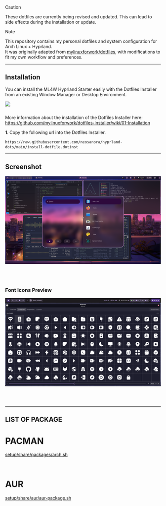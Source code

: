 > [!CAUTION]
> These dotfiles are currently being revised and updated. This can lead to side effects during the installation or update.

> [!NOTE]
>This repository contains my personal dotfiles and system configuration for Arch Linux + Hyprland.  
>It was originally adapted from [mylinuxforwork/dotfiles](https://github.com/mylinuxforwork/dotfiles), with modifications to fit my own workflow and preferences.

---

## Installation

You can install the ML4W Hyprland Starter easily with the Dotfiles Installer from an existing Window Manager or Desktop Environment.

<a href="https://mylinuxforwork.github.io/dotfiles-installer/" target="_blank"><img src="https://mylinuxforwork.github.io/dotfiles-installer/dotfiles-installer-badge.png" style="border:0;margin-bottom:10px"></a>

More information about the installation of the Dotfiles Installer here: https://github.com/mylinuxforwork/dotfiles-installer/wiki/01-Installation

**1**. Copy the following url into the Dotfiles Installer.

```
https://raw.githubusercontent.com/neosanora/hyprland-dots/main/install-dotfile.dotinst
```

---

## Screenshot

![First Preview](https://raw.githubusercontent.com/neosanora/hyprland-dots/main/screenshots/HOME.png)

<br/>
<br/>

### Font Icons Preview

![Icons Preview](https://raw.githubusercontent.com/neosanora/hyprland-dots/main/screenshots/icons.png)

<br/>
<br/>

---

## LIST OF PACKAGE

# PACMAN

[setup/share/packages/arch.sh](https://github.com/neosanora/hyprland-dots/blob/e13d600fa8f999eae869c3c6f8e255b2cac4ac78/setup/share/packages/arch.sh)

<br/>

# AUR

[setup/share/aur/aur-package.sh](https://github.com/neosanora/hyprland-dots/blob/e13d600fa8f999eae869c3c6f8e255b2cac4ac78/setup/share/aur/aur-package.sh)